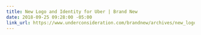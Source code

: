 ```yaml
---
title: New Logo and Identity for Uber | Brand New
date: 2018-09-25 09:28:00 -05:00
link_url: https://www.underconsideration.com/brandnew/archives/new_logo_and_identity_for_uber_by_wolff_olins_and_in_house.php
---
```


